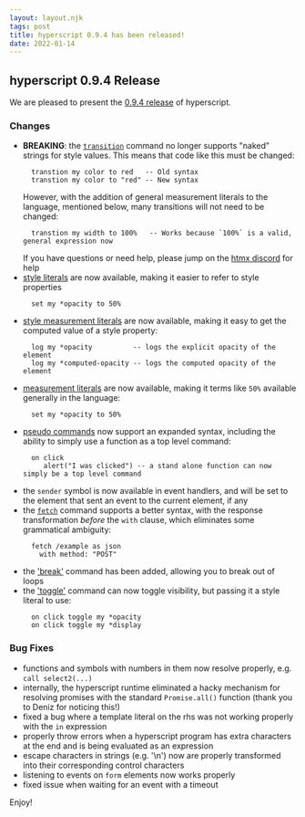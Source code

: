 ```yaml
---
layout: layout.njk
tags: post
title: hyperscript 0.9.4 has been released!
date: 2022-01-14
---
```


## hyperscript 0.9.4 Release

We are pleased to present the
[0.9.4 release](https://unpkg.com/browse/hyperscript.org@0.9.4/)
of hyperscript.

### Changes

* **BREAKING**: the [`transition`](/commands/transition) command no longer supports "naked" strings for style
  values.  This means that code like this must be changed:
  ```hyperscript
    transtion my color to red   -- Old syntax
    transtion my color to "red" -- New syntax
  ```
  However, with the addition of general measurement literals to the language, mentioned below, many transitions
  will not need to be changed:
  ```hyperscript
    transtion my width to 100%   -- Works because `100%` is a valid, general expression now
  ```
  If you have questions or need help, please jump on the [htmx discord](https://htmx.org/discord) for help
* [style literals](/docs#dom-literals) are now available, making it easier to refer to style properties
  ```hyperscript
    set my *opacity to 50%
  ```
* [style measurement literals](/docs#measuring) are now available, making it easy to get the computed value of a
  style property:
  ```hyperscript
    log my *opacity          -- logs the explicit opacity of the element
    log my *computed-opacity -- logs the computed opacity of the element
  ```
* [measurement literals](/docs#dom-literals) are now available, making it terms like `50%` available generally in
  the language:
  ```hyperscript
    set my *opacity to 50%
  ```
* [pseudo commands](/expressions/psuedo-commands) now support an expanded syntax, including the ability to simply
  use a function as a top level command:
  ```hyperscript
    on click
       alert("I was clicked") -- a stand alone function can now simply be a top level command
  ```
* the `sender` symbol is now available in event handlers, and will be set to the element that sent an event to the current
  element, if any
* the [`fetch`](/commands/fetch) command supports a better syntax, with the response transformation *before* the `with`
  clause, which eliminates some grammatical ambiguity:
  ```hyperscript
    fetch /example as json
      with method: "POST"
  ```
* the ['break'](/commands/break) command has been added, allowing you to break out of loops
* the ['toggle'](/commands/toggle) command can now toggle visibility, but passing it a style literal to use:
  ```hyperscript
    on click toggle my *opacity
    on click toggle my *display
  ```

### Bug Fixes

* functions and symbols with numbers in them now resolve properly, e.g. `call select2(...)`
* internally, the hyperscript runtime eliminated a hacky mechanism for resolving promises with the standard
  `Promise.all()` function (thank you to Deniz for noticing this!)
* fixed a bug where a template literal on the rhs was not working properly with the `in` expression
* properly throw errors when a hyperscript program has extra characters at the end and is being evaluated as
  an expression
* escape characters in strings (e.g. '\n') now are properly transformed into their corresponding control characters
* listening to events on `form` elements now works properly
* fixed issue when waiting for an event with a timeout

Enjoy!
